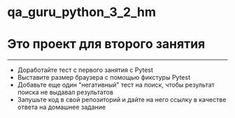 # qa_guru_python_3_2_hm

# Это проект для второго занятия
___
* Доработайте тест с первого занятия с Pytest
* Выставите размер браузера с помощью фикстуры Pytest
* Добавьте еще один "негативный" тест на поиск, чтобы результат поиска не выдавал результатов
* Запушьте код в свой репозиторий и дайте на него ссылку в качестве ответа на домашнее задание